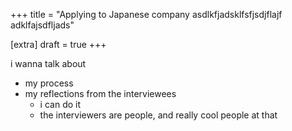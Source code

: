 +++
title = "Applying to Japanese company asdlkfjadsklfsfjsdjflajf adklfajsdfljads"

[extra]
draft = true
+++

i wanna talk about
* my process
* my reflections from the interviewees
    * i can do it
    * the interviewers are people, and really cool people at that
